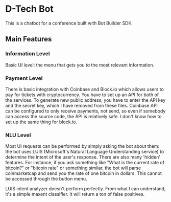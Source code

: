 # D-Tech Bot

This is a chatbot for a conference built with Bot Builder SDK.

## Main Features

### Information Level

Basic UI level: the menu that gets you to the most relevant information.

### Payment Level

There is basic integration with Coinbase and Block.io which allows users to pay for tickets with cryptocurrency. You have to set up an API for both of the services. To generate new public address, you have to enter the API key and the secret key, which I have removed from these files. Coinbase API can be configured to only receive payments, not send, so even if somebody can access the source code, the API is relatively safe. I don't know how to set up the same thing for block.io.

### NLU Level

Most UI requests can be performed by simply asking the bot about them: the bot uses LUIS (Microsoft's Natural Language Understanding service) to determine the intent of the user's response. There are also many 'hidden' features. For instance, if you ask something like "What is the current rate of bitcoin?" or "bitcoin rate" or something similar, the bot will parse coinmarketcap and send you the rate of one bitcoin in dollars. This cannot be accessed through the button menu.

LUIS intent analyzer doesn't perform perfectly. From what I can understand, it's a simple maxent classifier. It will return a ton of false positives.
